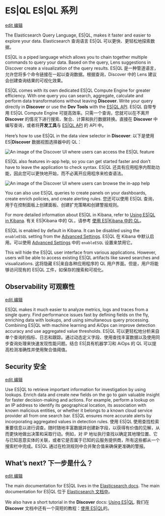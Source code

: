 # ES|QL ES|QL 系列

[edit 编辑](https://github.com/elastic/kibana/edit/8.15/docs/concepts/esql.asciidoc)

The Elasticsearch Query Language, ES|QL, makes it faster and easier to explore your data.
Elasticsearch 查询语言 ES|QL 可以更快、更轻松地探索数据。

ES|QL is a piped language which allows you to chain together multiple commands to query your data. Based on the query, Lens suggestions in Discover create a visualization of the query results.
ES|QL 是一种管道语言，允许您将多个命令链接在一起以查询数据。根据查询，Discover 中的 Lens 建议会创建查询结果的可视化效果。

ES|QL comes with its own dedicated ES|QL Compute Engine for greater  efficiency. With one query you can search, aggregate, calculate and  perform data transformations without leaving **Discover**. Write your query directly in **Discover** or use the **Dev Tools** with the [ES|QL API](https://www.elastic.co/guide/en/elasticsearch/reference/8.15/esql-rest.html).
ES|QL 自带专用 ES|QL Compute Engine 可提高效率。只需一个查询，您就可以在不离开 **Discover** 的情况下进行搜索、聚合、计算和执行数据转换。直接在 **Discover** 中编写查询，或者将**开发工具**与 [ES|QL API](https://www.elastic.co/guide/en/elasticsearch/reference/8.15/esql-rest.html) 的 API 中。

Here’s how to use ES|QL in the data view selector in **Discover**:
以下是使用 ES|**Discover** 数据视图选择器中的 QL：

![An image of the Discover UI where users can access the ES|QL feature](https://www.elastic.co/guide/en/kibana/current/images/esql-data-view-menu.png)

ES|QL also features in-app help, so you can get started faster and don’t have to leave the application to check syntax.
ES|QL 还具有应用程序内帮助功能，因此您可以更快地开始，而不必离开应用程序来检查语法。

![An image of the Discover UI where users can browse the in-app help](https://www.elastic.co/guide/en/kibana/current/images/esql-in-app-help.png)

You can also use ES|QL queries to create panels on your dashboards, create enrich policies, and create alerting rules.
您还可以使用 ES|QL 查询，用于在控制面板上创建面板、创建扩充策略和创建警报规则。

For more detailed information about ES|QL in Kibana, refer to [Using ES|QL in Kibana](https://www.elastic.co/guide/en/elasticsearch/reference/8.15/esql-kibana.html).
有关 ES|Kibana 中的 QL，请参考 [使用 ES|Kibana 中的 QL](https://www.elastic.co/guide/en/elasticsearch/reference/8.15/esql-kibana.html)。

ES|QL is enabled by default in Kibana. It can be disabled using the `enableESQL` setting from the [Advanced Settings](https://www.elastic.co/guide/en/kibana/8.15/advanced-options.html).
ES|QL 在 Kibana 中默认启用。可以使用 [Advanced Settings](https://www.elastic.co/guide/en/kibana/8.15/advanced-options.html) 中的 `enableESQL` 设置来禁用它。

This will hide the ES|QL user interface from various applications. However, users will be able to access existing ES|QL artifacts like saved searches and visualizations.
这将隐藏 ES|来自各种应用程序的 QL 用户界面。但是，用户将能够访问现有的 ES|QL 工件，如保存的搜索和可视化。

## Observability 可观察性

[edit 编辑](https://github.com/elastic/kibana/edit/8.15/docs/concepts/esql.asciidoc)

ES|QL makes it much easier to analyze metrics, logs and traces from a single  query. Find performance issues fast by defining fields on the fly,  enriching data with lookups, and using simultaneous query processing.  Combining ES|QL with machine learning and AiOps can improve detection  accuracy and use aggregated value thresholds.
ES|QL 可以更轻松地分析来自单个查询的指标、日志和跟踪。通过动态定义字段、使用查找丰富数据以及使用同步查询处理来快速发现性能问题。结合 ES|具有机器学习和 AiOps 的 QL 可以提高检测准确性并使用聚合值阈值。

## Security 安全

[edit 编辑](https://github.com/elastic/kibana/edit/8.15/docs/concepts/esql.asciidoc)

Use ES|QL to retrieve important information for investigation by using  lookups. Enrich data and create new fields on the go to gain valuable  insight for faster decision-making and actions. For example, perform a  lookup on an IP address to identify its geographical location, its  association with known malicious entities, or whether it belongs to a  known cloud service provider all from one search bar. ES|QL ensures more accurate alerts by incorporating aggregated values in detection rules.
使用 ES|QL 使用查找检索重要信息以进行调查。随时随地丰富数据并创建新字段，以获得有价值的见解，从而更快地做出决策和采取行动。例如，对 IP  地址执行查找以确定其地理位置、它与已知恶意实体的关联，或者它是否属于已知的云服务提供商，所有这些都从一个搜索栏中完成。ES|QL  通过在检测规则中合并聚合值来确保更准确的警报。

## What’s next? 下一步是什么？

[edit 编辑](https://github.com/elastic/kibana/edit/8.15/docs/concepts/esql.asciidoc)

The main documentation for ES|QL lives in the [Elasticsearch docs](https://www.elastic.co/guide/en/elasticsearch/reference/8.15/esql.html).
The main documentation for ES|QL 位于 [Elasticsearch 文档中](https://www.elastic.co/guide/en/elasticsearch/reference/8.15/esql.html)。

We also have a short tutorial in the **Discover** docs: [Using ES|QL](https://www.elastic.co/guide/en/kibana/current/try-esql.html).
我们在 **Discover** 文档中还有一个简短的教程：[使用 ES|QL](https://www.elastic.co/guide/en/kibana/current/try-esql.html)的。